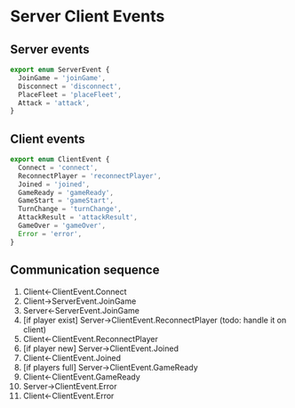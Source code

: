 # Server Client Events

## Server events

```typescript
export enum ServerEvent {
  JoinGame = 'joinGame',
  Disconnect = 'disconnect',
  PlaceFleet = 'placeFleet',
  Attack = 'attack',
}
```

## Client events

```typescript
export enum ClientEvent {
  Connect = 'connect',
  ReconnectPlayer = 'reconnectPlayer',
  Joined = 'joined',
  GameReady = 'gameReady',
  GameStart = 'gameStart',
  TurnChange = 'turnChange',
  AttackResult = 'attackResult',
  GameOver = 'gameOver',
  Error = 'error',
}
```

## Communication sequence

1. Client<-ClientEvent.Connect
2. Client->ServerEvent.JoinGame
3. Server<-ServerEvent.JoinGame
4. [if player exist] Server->ClientEvent.ReconnectPlayer (todo: handle it on client)
5. Client<-ClientEvent.ReconnectPlayer
6. [if player new] Server->ClientEvent.Joined
7. Client<-ClientEvent.Joined
8. [if players full] Server->ClientEvent.GameReady
9. Client<-ClientEvent.GameReady
10. Server->ClientEvent.Error
11. Client<-ClientEvent.Error
